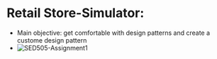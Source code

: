 # Retail Store-Simulator:
- Main objective: get comfortable with design patterns and create a custome design pattern
- ![SED505-Assignment1](https://github.com/Fahad-Ali-Khan-ca/Retail_Store-Simulator/assets/97141637/a4049422-c9b9-4d29-ae82-2d3a89ecadfe)
